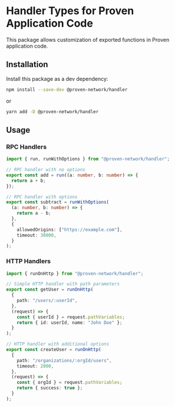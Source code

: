 # Handler Types for Proven Application Code

This package allows customization of exported functions in Proven application code.

## Installation

Install this package as a dev dependency:

```bash
npm install --save-dev @proven-network/handler
```

or

```bash
yarn add -D @proven-network/handler
```

## Usage

### RPC Handlers

```typescript
import { run, runWithOptions } from "@proven-network/handler";

// RPC handler with no options
export const add = run((a: number, b: number) => {
  return a + b;
});

// RPC handler with options
export const subtract = runWithOptions(
  (a: number, b: number) => {
    return a - b;
  },
  {
    allowedOrigins: ["https://example.com"],
    timeout: 30000,
  }
);
```

### HTTP Handlers

```typescript
import { runOnHttp } from "@proven-network/handler";

// Simple HTTP handler with path parameters
export const getUser = runOnHttp(
  {
    path: "/users/:userId",
  },
  (request) => {
    const { userId } = request.pathVariables;
    return { id: userId, name: "John Doe" };
  }
);

// HTTP handler with additional options
export const createUser = runOnHttp(
  {
    path: "/organizations/:orgId/users",
    timeout: 2000,
  },
  (request) => {
    const { orgId } = request.pathVariables;
    return { success: true };
  }
);
```
